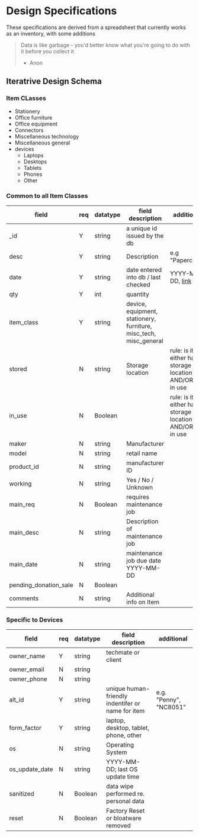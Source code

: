# Design Specifications

These specifications are derived from a spreadsheet that currently 
 works as an inventory, with some additions
 
> Data is like garbage - you'd better know what you're 
> going to do with it before you collect it
> - Anon
 
## Iteratrive Design Schema

### Item CLasses

- Stationery
- Office furniture
- Office equipment
- Connectors
- Miscellaneous technology
- Miscellaneous general
- devices
	- Laptops
	- Desktops
	- Tablets
	- Phones
	- Other 

### Common to all Item Classes


| field	|req| datatype | field description | additional |
|-------|---|----------|-------------------|------------|
| _id	 | Y | string  | a unique id issued by the db |
| desc   | Y | string | Description | e.g "Paperclips" |
| date   | Y |  string | date entered into db / last checked | YYYY-MM-DD, [link](https://docs.couchbase.com/server/current/n1ql/n1ql-language-reference/datefun.html#date-formats)
| qty	 | Y |int | quantity | 
| item_class | Y | string | device, equipment, stationery, furniture, misc_tech, misc_general |
| stored | N | string |Storage location | rule: is item either has a storage location AND/OR is in use |
| in_use | N | Boolean |	| rule: is item either has a storage location AND/OR is in use |
| maker | N | string | Manufacturer |
| model | N | string | retail name |
| product_id | N | string | manufacturer ID |
| working | N | string | Yes / No / Unknown |
| main_req |  N | Boolean | requires maintenance job |
| main_desc | N | string | Description of maintenance job |
| main_date | N | string | maintenance job due date YYYY-MM-DD |
| pending_donation_sale | N | Boolean |
| comments | N | string |Additional info on Item |

### Specific to Devices

| field  |req| datatype | field description | additional |
|--------|---|----------|-------------------|------------|
| owner_name | Y | string | techmate or client |
| owner_email | N | string |
| owner_phone | N | string |
| alt_id | Y | string | unique human-friendly indentifer or name for item | e.g. "Penny", "NC8051" |
| form_factor | Y | string | laptop, desktop, tablet, phone, other |
| os | N | string |Operating System |
| os_update_date | N | string |YYYY-MM-DD; last OS update time |
| sanitized | N | Boolean | data wipe performed re. personal data |
| reset | N | Boolean | Factory Reset or bloatware removed |
 

 
    
